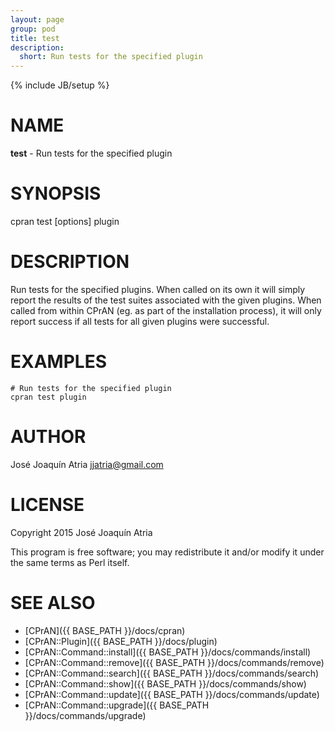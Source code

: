 ```yaml
---
layout: page
group: pod
title: test
description:
  short: Run tests for the specified plugin
---
```

{% include JB/setup %}

# NAME

**test** - Run tests for the specified plugin

# SYNOPSIS

cpran test \[options\] plugin

# DESCRIPTION

Run tests for the specified plugins. When called on its own it will simply
report the results of the test suites associated with the given plugins.
When called from within CPrAN (eg. as part of the installation process), it
will only report success if all tests for all given plugins were successful.

# EXAMPLES

    # Run tests for the specified plugin
    cpran test plugin

# AUTHOR

José Joaquín Atria <jjatria@gmail.com>

# LICENSE

Copyright 2015 José Joaquín Atria

This program is free software; you may redistribute it and/or modify it under
the same terms as Perl itself.

# SEE ALSO

* [CPrAN]({{ BASE_PATH }}/docs/cpran)
* [CPrAN::Plugin]({{ BASE_PATH }}/docs/plugin)
* [CPrAN::Command::install]({{ BASE_PATH }}/docs/commands/install)
* [CPrAN::Command::remove]({{ BASE_PATH }}/docs/commands/remove)
* [CPrAN::Command::search]({{ BASE_PATH }}/docs/commands/search)
* [CPrAN::Command::show]({{ BASE_PATH }}/docs/commands/show)
* [CPrAN::Command::update]({{ BASE_PATH }}/docs/commands/update)
* [CPrAN::Command::upgrade]({{ BASE_PATH }}/docs/commands/upgrade)
